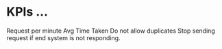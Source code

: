 # KPIs ...

Request per minute
Avg Time Taken 
Do not allow duplicates
Stop sending request if end system is not responding.
